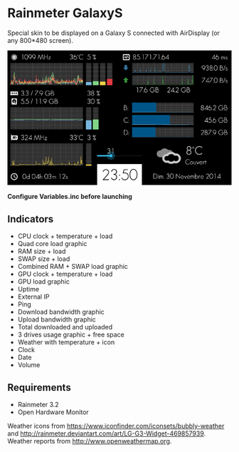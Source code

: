 # Rainmeter GalaxyS

Special skin to be displayed on a Galaxy S connected with AirDisplay (or any 800*480 screen).

![screenshot](Screenshot.png)

**Configure Variables.inc before launching**

## Indicators

 * CPU clock + temperature + load
 * Quad core load graphic
 * RAM size + load
 * SWAP size + load
 * Combined RAM + SWAP load graphic
 * GPU clock + temperature + load
 * GPU load graphic
 * Uptime
 * External IP
 * Ping
 * Download bandwidth graphic
 * Upload bandwidth graphic
 * Total downloaded and uploaded
 * 3 drives usage graphic + free space
 * Weather with temperature + icon
 * Clock
 * Date
 * Volume
 
## Requirements

 * Rainmeter 3.2
 * Open Hardware Monitor
 

Weather icons from https://www.iconfinder.com/iconsets/bubbly-weather and http://rainmeter.deviantart.com/art/LG-G3-Widget-469857939.  
Weather reports from http://www.openweathermap.org.